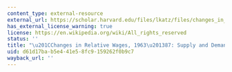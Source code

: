 ```yaml
---
content_type: external-resource
external_url: https://scholar.harvard.edu/files/lkatz/files/changes_in_relative_wages_1963-1987_supply_and_demand_factors.pdf
has_external_license_warning: true
license: https://en.wikipedia.org/wiki/All_rights_reserved
status: ''
title: "\u201CChanges in Relative Wages, 1963\u201387: Supply and Demand Factors.\""
uid: d61d17ba-b5e4-41e5-8fc9-159262f0b9c7
wayback_url: ''
---
```

